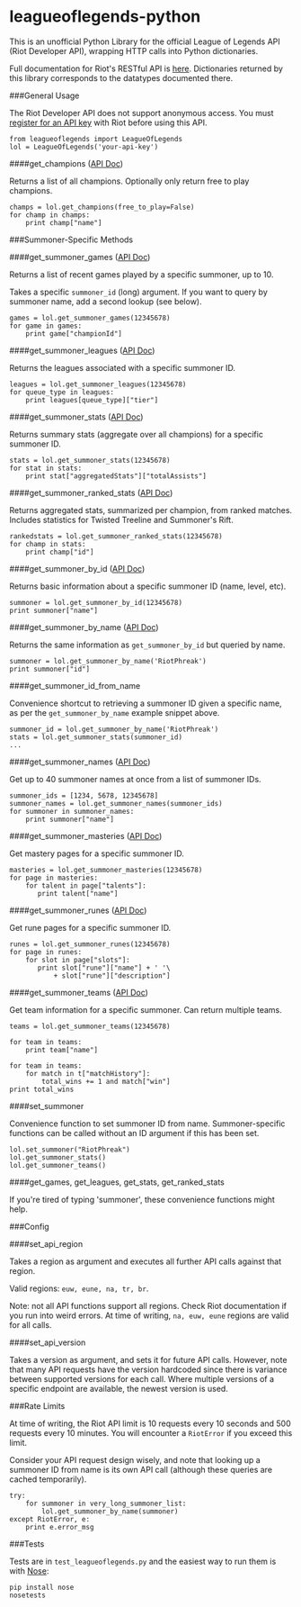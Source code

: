 leagueoflegends-python
==========

This is an unofficial Python Library for the official League of Legends API (Riot Developer API), wrapping HTTP calls into Python dictionaries.

Full documentation for Riot's RESTful API is [here](https://developer.riotgames.com/api/). Dictionaries returned by this library corresponds to the datatypes documented there.

###General Usage

The Riot Developer API does not support anonymous access. You must [register for an API key](https://developer.riotgames.com/) with Riot before using this API.


    from leagueoflegends import LeagueOfLegends
    lol = LeagueOfLegends('your-api-key')

####get_champions ([API Doc](https://developer.riotgames.com/api/methods#!/311))

Returns a list of all champions. Optionally only return free to play champions.

    champs = lol.get_champions(free_to_play=False)
    for champ in champs:
        print champ["name"]

###Summoner-Specific Methods

####get_summoner_games ([API Doc](https://developer.riotgames.com/api/methods#!/313/1061))

Returns a list of recent games played by a specific summoner, up to 10.

Takes a specific `summoner_id` (long) argument. If you want to query by summoner name, add a second lookup (see below).

    games = lol.get_summoner_games(12345678)
    for game in games:
        print game["championId"]
      
####get_summoner_leagues ([API Doc](https://developer.riotgames.com/api/methods#!/307/1055))

Returns the leagues associated with a specific summoner ID.

    leagues = lol.get_summoner_leagues(12345678)
    for queue_type in leagues:
        print leagues[queue_type]["tier"]
        
####get_summoner_stats ([API Doc](https://developer.riotgames.com/api/methods#!/317/1075))

Returns summary stats (aggregate over all champions) for a specific summoner ID.

    stats = lol.get_summoner_stats(12345678)
    for stat in stats:
        print stat["aggregatedStats"]["totalAssists"]
        
####get_summoner_ranked_stats ([API Doc](https://developer.riotgames.com/api/methods#!/317/1074))

Returns aggregated stats, summarized per champion, from ranked matches. Includes statistics for Twisted Treeline and Summoner's Rift.

    rankedstats = lol.get_summoner_ranked_stats(12345678)
    for champ in stats:
        print champ["id"]
        
####get_summoner_by_id ([API Doc](https://developer.riotgames.com/api/methods#!/315/1069))

Returns basic information about a specific summoner ID (name, level, etc).

    summoner = lol.get_summoner_by_id(12345678)
    print summoner["name"]
    
####get_summoner_by_name ([API Doc](https://developer.riotgames.com/api/methods#!/315/1067))

Returns the same information as `get_summoner_by_id` but queried by name.

    summoner = lol.get_summoner_by_name('RiotPhreak')
    print summoner["id"]
    
####get_summoner_id_from_name

Convenience shortcut to retrieving a summoner ID given a specific name, as per the `get_summoner_by_name` example snippet above.

    summoner_id = lol.get_summoner_by_name('RiotPhreak')
    stats = lol.get_summoner_stats(summoner_id)
    ...
    
####get_summoner_names ([API Doc](https://developer.riotgames.com/api/methods#!/315/1068))

Get up to 40 summoner names at once from a list of summoner IDs.

    summoner_ids = [1234, 5678, 12345678]
    summoner_names = lol.get_summoner_names(summoner_ids)
    for summoner in summoner_names:
        print summoner["name"]

    
####get_summoner_masteries ([API Doc](https://developer.riotgames.com/api/methods#!/315/1071))
    
Get mastery pages for a specific summoner ID.

    masteries = lol.get_summoner_masteries(12345678)
    for page in masteries:
        for talent in page["talents"]:
           print talent["name"]
           
####get_summoner_runes ([API Doc](https://developer.riotgames.com/api/methods#!/315/1070))

Get rune pages for a specific summoner ID.

    runes = lol.get_summoner_runes(12345678)
    for page in runes:
        for slot in page["slots"]:
           print slot["rune"]["name"] + ' '\
               + slot["rune"]["description"]



####get_summoner_teams ([API Doc](https://developer.riotgames.com/api/methods#!/310/1058))

Get team information for a specific summoner. Can return multiple teams.

    teams = lol.get_summoner_teams(12345678)
    
    for team in teams:
        print team["name"]
        
    for team in teams:
        for match in t["matchHistory"]:
            total_wins += 1 and match["win"]
    print total_wins


####set_summoner

Convenience function to set summoner ID from name. Summoner-specific functions can be called without an ID argument if this has been set.

    lol.set_summoner("RiotPhreak")
    lol.get_summoner_stats()
    lol.get_summoner_teams()

####get_games, get_leagues, get_stats, get_ranked_stats

If you're tired of typing 'summoner', these convenience functions might help.

###Config

####set_api_region

Takes a region as argument and executes all further API calls against that region.

Valid regions: `euw, eune, na, tr, br`.

Note: not all API functions support all regions. Check Riot documentation if you run into weird errors. At time of writing, `na, euw, eune` regions are valid for all calls.

####set_api_version

Takes a version as argument, and sets it for future API calls. However, note that many API requests have the version hardcoded since there is variance between supported versions for each call. Where multiple versions of a specific endpoint are available, the newest version is used.

###Rate Limits

At time of writing, the Riot API limit is 10 requests every 10 seconds and 500 requests every 10 minutes. You will encounter a `RiotError` if you exceed this limit. 

Consider your API request design wisely, and note that looking up a summoner ID from name is its own API call (although these queries are cached temporarily).

    try:
        for summoner in very_long_summoner_list:
            lol.get_summoner_by_name(summoner)
    except RiotError, e:
        print e.error_msg
        
###Tests

Tests are in `test_leagueoflegends.py` and the easiest way to run them is with [Nose](http://nose.readthedocs.org/en/latest/):

    pip install nose
    nosetests